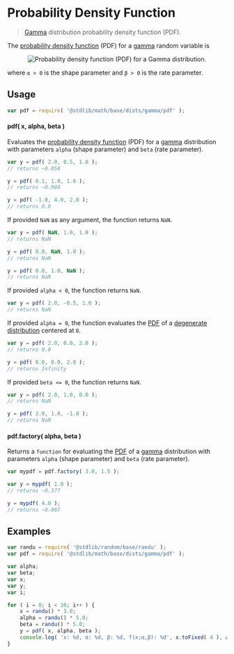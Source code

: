 <!--

@license Apache-2.0

Copyright (c) 2018 The Stdlib Authors.

Licensed under the Apache License, Version 2.0 (the "License");
you may not use this file except in compliance with the License.
You may obtain a copy of the License at

   http://www.apache.org/licenses/LICENSE-2.0

Unless required by applicable law or agreed to in writing, software
distributed under the License is distributed on an "AS IS" BASIS,
WITHOUT WARRANTIES OR CONDITIONS OF ANY KIND, either express or implied.
See the License for the specific language governing permissions and
limitations under the License.

-->

# Probability Density Function

> [Gamma][gamma-distribution] distribution probability density function (PDF).

<section class="intro">

The [probability density function][pdf] (PDF) for a [gamma][gamma-distribution] random variable is

<!-- <equation class="equation" label="eq:gamma_pdf" align="center" raw="f(x;\alpha,\beta)=\frac{\beta^\alpha}{\Gamma(\alpha)} x^{\alpha \,-\, 1} e^{- \beta x }" alt="Probability density function (PDF) for a Gamma distribution."> -->

<div class="equation" align="center" data-raw-text="f(x;\alpha,\beta)=\frac{\beta^\alpha}{\Gamma(\alpha)} x^{\alpha \,-\, 1} e^{- \beta x }" data-equation="eq:gamma_pdf">
    <img src="https://cdn.rawgit.com/stdlib-js/stdlib/6c7e930588674097b03b3201c5d368532bba6c67/lib/node_modules/@stdlib/math/base/dists/gamma/pdf/docs/img/equation_gamma_pdf.svg" alt="Probability density function (PDF) for a Gamma distribution.">
    <br>
</div>

<!-- </equation> -->

where `α > 0` is the shape parameter and `β > 0` is the rate parameter.

</section>

<!-- /.intro -->

<section class="usage">

## Usage

```javascript
var pdf = require( '@stdlib/math/base/dists/gamma/pdf' );
```

#### pdf( x, alpha, beta )

Evaluates the [probability density function][pdf] (PDF) for a [gamma][gamma-distribution]  distribution with parameters `alpha` (shape parameter) and `beta` (rate parameter).

```javascript
var y = pdf( 2.0, 0.5, 1.0 );
// returns ~0.054

y = pdf( 0.1, 1.0, 1.0 );
// returns ~0.904

y = pdf( -1.0, 4.0, 2.0 );
// returns 0.0
```

If provided `NaN` as any argument, the function returns `NaN`.

```javascript
var y = pdf( NaN, 1.0, 1.0 );
// returns NaN

y = pdf( 0.0, NaN, 1.0 );
// returns NaN

y = pdf( 0.0, 1.0, NaN );
// returns NaN
```

If provided `alpha < 0`, the function returns `NaN`.

```javascript
var y = pdf( 2.0, -0.5, 1.0 );
// returns NaN
```

If provided `alpha = 0`, the function evaluates the [PDF][pdf] of a [degenerate distribution][degenerate-distribution] centered at `0`.

```javascript
var y = pdf( 2.0, 0.0, 2.0 );
// returns 0.0

y = pdf( 0.0, 0.0, 2.0 );
// returns Infinity
```

If provided `beta <= 0`, the function returns `NaN`.

```javascript
var y = pdf( 2.0, 1.0, 0.0 );
// returns NaN

y = pdf( 2.0, 1.0, -1.0 );
// returns NaN
```

#### pdf.factory( alpha, beta )

Returns a `function` for evaluating the [PDF][pdf] of a [gamma][gamma-distribution] distribution with parameters `alpha` (shape parameter) and `beta` (rate parameter).

```javascript
var mypdf = pdf.factory( 3.0, 1.5 );

var y = mypdf( 1.0 );
// returns ~0.377

y = mypdf( 4.0 );
// returns ~0.067
```

</section>

<!-- /.usage -->

<section class="examples">

## Examples

<!-- eslint no-undef: "error" -->

```javascript
var randu = require( '@stdlib/random/base/randu' );
var pdf = require( '@stdlib/math/base/dists/gamma/pdf' );

var alpha;
var beta;
var x;
var y;
var i;

for ( i = 0; i < 10; i++ ) {
    x = randu() * 3.0;
    alpha = randu() * 5.0;
    beta = randu() * 5.0;
    y = pdf( x, alpha, beta );
    console.log( 'x: %d, α: %d, β: %d, f(x;α,β): %d', x.toFixed( 4 ), alpha.toFixed( 4 ), beta.toFixed( 4 ), y.toFixed( 4 ) );
}
```

</section>

<!-- /.examples -->

<section class="links">

[gamma-distribution]: https://en.wikipedia.org/wiki/Gamma_distribution

[pdf]: https://en.wikipedia.org/wiki/Probability_density_function

[degenerate-distribution]: https://en.wikipedia.org/wiki/Degenerate_distribution

</section>

<!-- /.links -->
